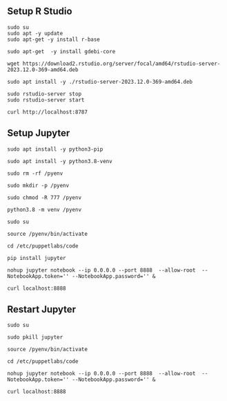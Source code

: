 ## Setup R Studio
```
sudo su
sudo apt -y update
sudo apt-get -y install r-base
```

```
sudo apt-get  -y install gdebi-core
```

```
wget https://download2.rstudio.org/server/focal/amd64/rstudio-server-2023.12.0-369-amd64.deb
```

```
sudo apt install -y ./rstudio-server-2023.12.0-369-amd64.deb
```


```
sudo rstudio-server stop
sudo rstudio-server start
``````

```
curl http://localhost:8787
```

## Setup Jupyter 
```
sudo apt install -y python3-pip
```

```
sudo apt install -y python3.8-venv
```

```
sudo rm -rf /pyenv
```

```
sudo mkdir -p /pyenv
```

```
sudo chmod -R 777 /pyenv
```


```
python3.8 -m venv /pyenv
```

```
sudo su
```


```
source /pyenv/bin/activate
```


```
cd /etc/puppetlabs/code
```

```
pip install jupyter
```

```
nohup jupyter notebook --ip 0.0.0.0 --port 8888  --allow-root  --NotebookApp.token='' --NotebookApp.password='' &
```

```
curl localhost:8888
```


## Restart Jupyter
```
sudo su
```

```
sudo pkill jupyter
```

```
source /pyenv/bin/activate
```

```
cd /etc/puppetlabs/code
```

```
nohup jupyter notebook --ip 0.0.0.0 --port 8888  --allow-root  --NotebookApp.token='' --NotebookApp.password='' &
```

```
curl localhost:8888
```


